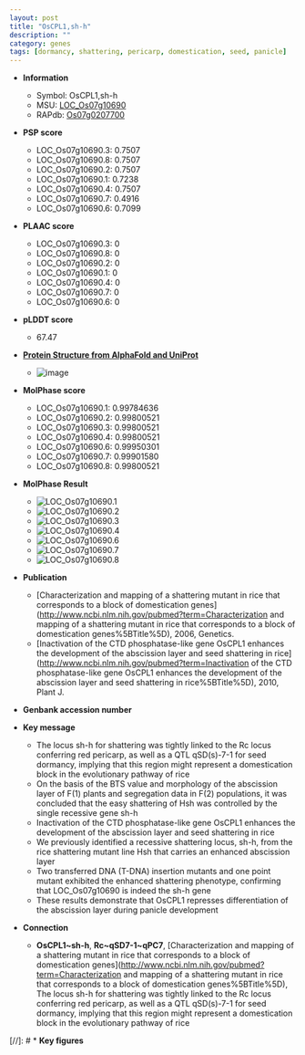 ```yaml
---
layout: post
title: "OsCPL1,sh-h"
description: ""
category: genes
tags: [dormancy, shattering, pericarp, domestication, seed, panicle]
---
```


* **Information**  
    + Symbol: OsCPL1,sh-h  
    + MSU: [LOC_Os07g10690](http://rice.plantbiology.msu.edu/cgi-bin/ORF_infopage.cgi?orf=LOC_Os07g10690)  
    + RAPdb: [Os07g0207700](http://rapdb.dna.affrc.go.jp/viewer/gbrowse_details/irgsp1?name=Os07g0207700)  

* **PSP score**  
    + LOC_Os07g10690.3: 0.7507 
    + LOC_Os07g10690.8: 0.7507 
    + LOC_Os07g10690.2: 0.7507 
    + LOC_Os07g10690.1: 0.7238 
    + LOC_Os07g10690.4: 0.7507 
    + LOC_Os07g10690.7: 0.4916 
    + LOC_Os07g10690.6: 0.7099 

* **PLAAC score**  
    + LOC_Os07g10690.3: 0 
    + LOC_Os07g10690.8: 0 
    + LOC_Os07g10690.2: 0 
    + LOC_Os07g10690.1: 0 
    + LOC_Os07g10690.4: 0 
    + LOC_Os07g10690.7: 0 
    + LOC_Os07g10690.6: 0 

* **pLDDT score**
    + 67.47

* **[Protein Structure from AlphaFold and UniProt](https://www.uniprot.org/uniprotkb/C7EYT0/entry#structure)**
    + ![image](https://ricepsp.github.io/images/C/AF-C7EYT0-F1.png)

* **MolPhase score**
    + LOC_Os07g10690.1: 0.99784636
    + LOC_Os07g10690.2: 0.99800521
    + LOC_Os07g10690.3: 0.99800521
    + LOC_Os07g10690.4: 0.99800521
    + LOC_Os07g10690.6: 0.99950301
    + LOC_Os07g10690.7: 0.99901580
    + LOC_Os07g10690.8: 0.99800521

* **MolPhase Result**
    + ![LOC_Os07g10690.1](https://304243504.github.io/Pictures/LOC_Os07g/LOC_Os07g10690.1.png)
    + ![LOC_Os07g10690.2](https://304243504.github.io/Pictures/LOC_Os07g/LOC_Os07g10690.2.png)
    + ![LOC_Os07g10690.3](https://304243504.github.io/Pictures/LOC_Os07g/LOC_Os07g10690.3.png)
    + ![LOC_Os07g10690.4](https://304243504.github.io/Pictures/LOC_Os07g/LOC_Os07g10690.4.png)
    + ![LOC_Os07g10690.6](https://304243504.github.io/Pictures/LOC_Os07g/LOC_Os07g10690.6.png)
    + ![LOC_Os07g10690.7](https://304243504.github.io/Pictures/LOC_Os07g/LOC_Os07g10690.7.png)
    + ![LOC_Os07g10690.8](https://304243504.github.io/Pictures/LOC_Os07g/LOC_Os07g10690.8.png)

* **Publication**  
    + [Characterization and mapping of a shattering mutant in rice that corresponds to a block of domestication genes](http://www.ncbi.nlm.nih.gov/pubmed?term=Characterization and mapping of a shattering mutant in rice that corresponds to a block of domestication genes%5BTitle%5D), 2006, Genetics.
    + [Inactivation of the CTD phosphatase-like gene OsCPL1 enhances the development of the abscission layer and seed shattering in rice](http://www.ncbi.nlm.nih.gov/pubmed?term=Inactivation of the CTD phosphatase-like gene OsCPL1 enhances the development of the abscission layer and seed shattering in rice%5BTitle%5D), 2010, Plant J.

* **Genbank accession number**  

* **Key message**  
    + The locus sh-h for shattering was tightly linked to the Rc locus conferring red pericarp, as well as a QTL qSD(s)-7-1 for seed dormancy, implying that this region might represent a domestication block in the evolutionary pathway of rice
    + On the basis of the BTS value and morphology of the abscission layer of F(1) plants and segregation data in F(2) populations, it was concluded that the easy shattering of Hsh was controlled by the single recessive gene sh-h
    + Inactivation of the CTD phosphatase-like gene OsCPL1 enhances the development of the abscission layer and seed shattering in rice
    + We previously identified a recessive shattering locus, sh-h, from the rice shattering mutant line Hsh that carries an enhanced abscission layer
    + Two transferred DNA (T-DNA) insertion mutants and one point mutant exhibited the enhanced shattering phenotype, confirming that LOC_Os07g10690 is indeed the sh-h gene
    + These results demonstrate that OsCPL1 represses differentiation of the abscission layer during panicle development

* **Connection**  
    + __OsCPL1~sh-h__, __Rc~qSD7-1~qPC7__, [Characterization and mapping of a shattering mutant in rice that corresponds to a block of domestication genes](http://www.ncbi.nlm.nih.gov/pubmed?term=Characterization and mapping of a shattering mutant in rice that corresponds to a block of domestication genes%5BTitle%5D), The locus sh-h for shattering was tightly linked to the Rc locus conferring red pericarp, as well as a QTL qSD(s)-7-1 for seed dormancy, implying that this region might represent a domestication block in the evolutionary pathway of rice

[//]: # * **Key figures**  


